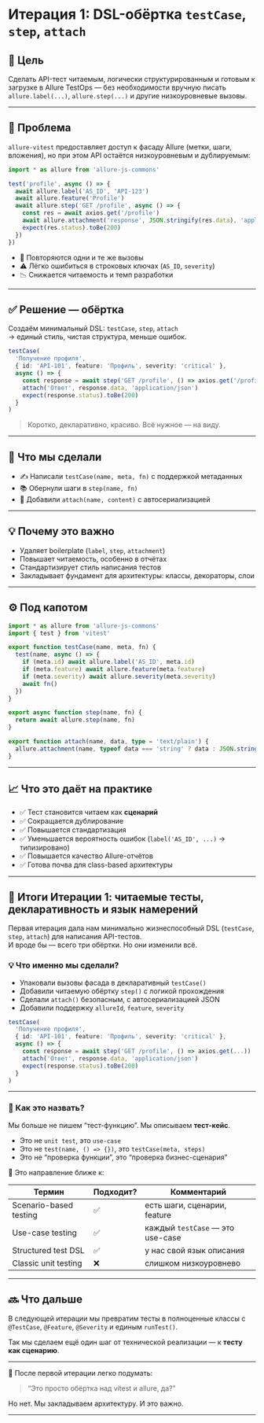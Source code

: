 # Итерация 1: DSL-обёртка `testCase`, `step`, `attach`

## 🎯 Цель

Сделать API-тест читаемым, логически структурированным и готовым к загрузке в Allure TestOps — без необходимости вручную писать `allure.label(...)`, `allure.step(...)` и другие низкоуровневые вызовы.

---

## 🤯 Проблема

`allure-vitest` предоставляет доступ к фасаду Allure (метки, шаги, вложения), но при этом API остаётся низкоуровневым и дублируемым:

```ts
import * as allure from 'allure-js-commons'

test('profile', async () => {
  await allure.label('AS_ID', 'API-123')
  await allure.feature('Profile')
  await allure.step('GET /profile', async () => {
    const res = await axios.get('/profile')
    await allure.attachment('response', JSON.stringify(res.data), 'application/json')
    expect(res.status).toBe(200)
  })
})
```

- 🔁 Повторяются одни и те же вызовы
- ⚠️ Лёгко ошибиться в строковых ключах (`AS_ID`, `severity`)
- 📉 Снижается читаемость и темп разработки

---

## ✅ Решение — обёртка

Создаём минимальный DSL: `testCase`, `step`, `attach`  
→ единый стиль, чистая структура, меньше ошибок.

```ts
testCase(
  'Получение профиля',
  { id: 'API-101', feature: 'Профиль', severity: 'critical' },
  async () => {
    const response = await step('GET /profile', () => axios.get('/profile'))
    attach('Ответ', response.data, 'application/json')
    expect(response.status).toBe(200)
  }
)
```

> Коротко, декларативно, красиво. Всё нужное — на виду.

---

## 🔧 Что мы сделали

- ✍️ Написали `testCase(name, meta, fn)` с поддержкой метаданных
- 📚 Обернули шаги в `step(name, fn)`
- 📎 Добавили `attach(name, content)` с автосериализацией

---

## 💡 Почему это важно

- Удаляет boilerplate (`label`, `step`, `attachment`)
- Повышает читаемость, особенно в отчётах
- Стандартизирует стиль написания тестов
- Закладывает фундамент для архитектуры: классы, декораторы, слои

---

## ⚙️ Под капотом

```ts
import * as allure from 'allure-js-commons'
import { test } from 'vitest'

export function testCase(name, meta, fn) {
  test(name, async () => {
    if (meta.id) await allure.label('AS_ID', meta.id)
    if (meta.feature) await allure.feature(meta.feature)
    if (meta.severity) await allure.severity(meta.severity)
    await fn()
  })
}

export async function step(name, fn) {
  return await allure.step(name, fn)
}

export function attach(name, data, type = 'text/plain') {
  allure.attachment(name, typeof data === 'string' ? data : JSON.stringify(data), type)
}
```

---

## 📈 Что это даёт на практике

- ✅ Тест становится читаем как **сценарий**
- ✅ Сокращается дублирование
- ✅ Повышается стандартизация
- ✅ Уменьшается вероятность ошибок (`label('AS_ID', ...)` → типизировано)
- ✅ Повышается качество Allure-отчётов
- ✅ Готова почва для class-based архитектуры

---

## 🧩 Итоги Итерации 1: читаемые тесты, декларативность и язык намерений

Первая итерация дала нам минимально жизнеспособный DSL (`testCase`, `step`, `attach`) для написания API-тестов.  
И вроде бы — всего три обёртки. Но они изменили всё.

### 💡 Что именно мы сделали?

- Упаковали вызовы фасада в декларативный `testCase()`
- Добавили читаемую обёртку `step()` с логикой прохождения
- Сделали `attach()` безопасным, с автосериализацией JSON
- Добавили поддержку `allureId`, `feature`, `severity`

```ts
testCase(
  'Получение профиля',
  { id: 'API-101', feature: 'Профиль', severity: 'critical' },
  async () => {
    const response = await step('GET /profile', () => axios.get(...))
    attach('Ответ', response.data, 'application/json')
    expect(response.status).toBe(200)
  }
)
```

---

### 🧠 Как это назвать?

Мы больше не пишем “тест-функцию”. Мы описываем **тест-кейс**.

- Это не `unit test`, это `use-case`
- Это не `test(name, () => {})`, это `testCase(meta, steps)`
- Это не “проверка функции”, это “проверка бизнес-сценария”

📌 Это направление ближе к:

| Термин                  | Подходит? | Комментарий                          |
|-------------------------|-----------|--------------------------------------|
| Scenario-based testing  | ✅        | есть шаги, сценарии, feature         |
| Use-case testing        | ✅        | каждый `testCase` — это use-case     |
| Structured test DSL     | ✅        | у нас свой язык описания             |
| Classic unit testing    | ❌        | слишком низкоуровнево                |

---

## 🔜 Что дальше

В следующей итерации мы превратим тесты в полноценные классы с `@TestCase`, `@Feature`, `@Severity` и единым `runTest()`.

Так мы сделаем ещё один шаг от технической реализации — к **тесту как сценарию**.

---

📎 После первой итерации легко подумать:
> “Это просто обёртка над vitest и allure, да?”

Но нет. Мы закладываем архитектуру. И это важно.

---
